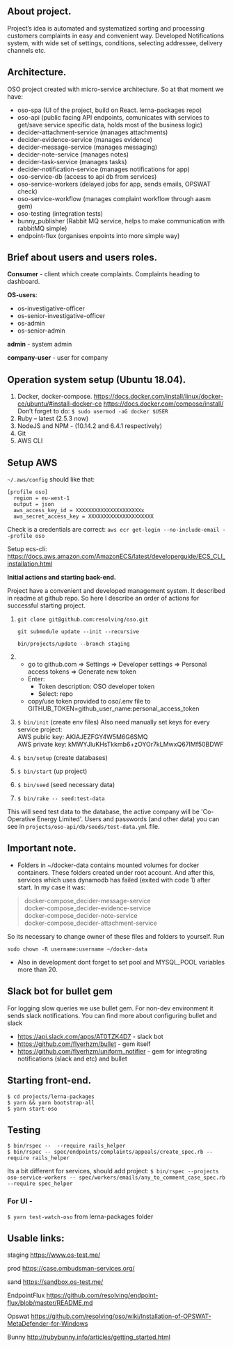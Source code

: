 ## About project.

Project’s idea is automated and systematized sorting and processing customers complaints in easy and convenient way. Developed Notifications system, with wide set of settings, conditions, selecting addressee, delivery channels etc.

## Architecture.

OSO project created with micro-service architecture. So at that moment we have:

* oso-spa (UI of the project, build on React. lerna-packages repo)
* oso-api (public facing API endpoints, comunicates with services to get/save service specific data, holds most of the business logic)
* decider-attachment-service (manages attachments)
* decider-evidence-service (manages evidence)
* decider-message-service (manages messaging)
* decider-note-service (manages notes)
* decider-task-service (manages tasks)
* decider-notification-service (manages notifications for app)
* oso-service-db (access to api db from services)
* oso-service-workers (delayed jobs for app, sends emails, OPSWAT check)
* oso-service-workflow (manages complaint workflow through aasm gem)
* oso-testing (integration tests)
* bunny_publisher (Rabbit MQ service, helps to make communication with rabbitMQ simple)
* endpoint-flux (organises enpoints into more simple way)

## Brief about users and users roles.

**Consumer** - client which create complaints. Complaints heading to dashboard.

**OS-users**:

- os-investigative-officer
- os-senior-investigative-officer
- os-admin
- os-senior-admin

**admin** - system admin

**company-user** - user for company

## Operation system setup (Ubuntu 18.04).

1. Docker, docker-compose.
https://docs.docker.com/install/linux/docker-ce/ubuntu/#install-docker-ce
https://docs.docker.com/compose/install/
Don’t forget to do: `$ sudo usermod -aG docker $USER`
2. Ruby – latest (2.5.3 now)
3. NodeJS and NPM - (10.14.2 and 6.4.1 respectively)
4. Git
5. AWS CLI

## Setup AWS
`~/.aws/config` should like that:    
```                             
[profile oso]  
  region = eu-west-1  
  output = json  
  aws_access_key_id = XXXXXXXXXXXXXXXXXXXXXx  
  aws_secret_access_key = XXXXXXXXXXXXXXXXXXXXX  
```

Check is a credentials are correct: `aws ecr get-login --no-include-email --profile oso`

Setup ecs-cli: https://docs.aws.amazon.com/AmazonECS/latest/developerguide/ECS_CLI_installation.html

**Initial actions and starting back-end.**

Project have a convenient and developed management system. It described in readme at github repo. So here I describe an order of actions for successful starting project.

1. `git clone git@github.com:resolving/oso.git` 
                   
   `git submodule update --init --recursive`

   `bin/projects/update --branch staging`
2. * go to github.com => Settings => Developer settings => Personal access tokens => Generate new token
   * Enter:
     - Token description: OSO developer token
     - Select: repo
   * copy/use token provided to oso/.env file to GITHUB_TOKEN=github_user_name:personal_access_token  
3. `$ bin/init` (create env files)
   Also need manually set keys for every service project:              
     AWS public key: AKIAJEZFGY4W5M6G6SMQ              
     AWS private key: kMWYJluKHsTkkmb6+zOYOr7kLMwxQ67lMf50BDWF              
4. `$ bin/setup` (create databases) 
5. `$ bin/start` (up project)
6. `$ bin/seed` (seed necessary data)
7. `$ bin/rake -- seed:test-data`


This will seed test data to the database, the active company will be 'Co-Operative Energy Limited'. Users and passwords (and other data) you can see in `projects/oso-api/db/seeds/test-data.yml` file.

## Important note.

* Folders in ~/docker-data contains mounted volumes for docker containers. These folders created under root account. And after this, services which uses dynamodb has failed (exited with code 1) after start.
In my case it was:                    
> docker-compose_decider-message-service  
> docker-compose_decider-evidence-service  
> docker-compose_decider-note-service  
> docker-compose_decider-attachment-service  

So its necessary to change owner of these files and folders to yourself.
Run 

```
sudo chown -R username:username ~/docker-data
```

* Also in development dont forget to set pool and MYSQL_POOL variables more than 20.

## Slack bot for bullet gem
For logging slow queries we use bullet gem. For non-dev environment it sends slack notifications. You can find more about configuring bullet and slack

* https://api.slack.com/apps/AT0TZK4D7 - slack bot
* https://github.com/flyerhzm/bullet - gem itself
* https://github.com/flyerhzm/uniform_notifier - gem for integrating notifications (slack and etc) and bullet

## Starting front-end.

```
$ cd projects/lerna-packages               
$ yarn && yarn bootstrap-all                   
$ yarn start-oso                
```

## Testing

```
$ bin/rspec --  --require rails_helper                
$ bin/rspec -- spec/endpoints/complaints/appeals/create_spec.rb --require rails_helper                 
```

Its a bit different for services, should add project:
`$ bin/rspec --projects oso-service-workers -- spec/workers/emails/any_to_comment_case_spec.rb --require spec_helper `                  

### For UI -
`$ yarn test-watch-oso`
from lerna-packages folder

## Usable links:

staging https://www.os-test.me/                

prod https://case.ombudsman-services.org/                 

sand https://sandbox.os-test.me/                 

EndpointFlux https://github.com/resolving/endpoint-flux/blob/master/README.md

Opswat https://github.com/resolving/oso/wiki/Installation-of-OPSWAT-MetaDefender-for-Windows

Bunny http://rubybunny.info/articles/getting_started.html
